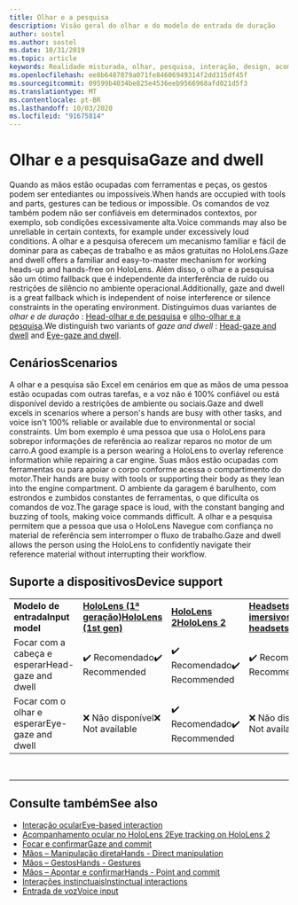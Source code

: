 ```yaml
---
title: Olhar e a pesquisa
description: Visão geral do olhar e do modelo de entrada de duração
author: sostel
ms.author: sostel
ms.date: 10/31/2019
ms.topic: article
keywords: Realidade misturada, olhar, pesquisa, interação, design, acompanhamento de olho, acompanhamento de cabeçalho
ms.openlocfilehash: ee8b6487079a071fe84606949314f2dd315df45f
ms.sourcegitcommit: 09599b4034be825e4536eeb9566968afd021d5f3
ms.translationtype: MT
ms.contentlocale: pt-BR
ms.lasthandoff: 10/03/2020
ms.locfileid: "91675814"
---
```

# <a name="gaze-and-dwell"></a><span data-ttu-id="5f5db-104">Olhar e a pesquisa</span><span class="sxs-lookup"><span data-stu-id="5f5db-104">Gaze and dwell</span></span>

<span data-ttu-id="5f5db-105">Quando as mãos estão ocupadas com ferramentas e peças, os gestos podem ser entediantes ou impossíveis.</span><span class="sxs-lookup"><span data-stu-id="5f5db-105">When hands are occupied with tools and parts, gestures can be tedious or impossible.</span></span>
<span data-ttu-id="5f5db-106">Os comandos de voz também podem não ser confiáveis em determinados contextos, por exemplo, sob condições excessivamente alta.</span><span class="sxs-lookup"><span data-stu-id="5f5db-106">Voice commands may also be unreliable in certain contexts, for example under excessively loud conditions.</span></span>
<span data-ttu-id="5f5db-107">A olhar e a pesquisa oferecem um mecanismo familiar e fácil de dominar para as cabeças de trabalho e as mãos gratuitas no HoloLens.</span><span class="sxs-lookup"><span data-stu-id="5f5db-107">Gaze and dwell offers a familiar and easy-to-master mechanism for working heads-up and hands-free on HoloLens.</span></span>
<span data-ttu-id="5f5db-108">Além disso, o olhar e a pesquisa são um ótimo fallback que é independente da interferência de ruído ou restrições de silêncio no ambiente operacional.</span><span class="sxs-lookup"><span data-stu-id="5f5db-108">Additionally, gaze and dwell is a great fallback which is independent of noise interference or silence constraints in the operating environment.</span></span>
<span data-ttu-id="5f5db-109">Distinguimos duas variantes de _olhar e de duração_ : [Head-olhar e de pesquisa](gaze-and-dwell-head.md) e [olho-olhar e a pesquisa](gaze-and-dwell-eyes.md).</span><span class="sxs-lookup"><span data-stu-id="5f5db-109">We distinguish two variants of _gaze and dwell_ : [Head-gaze and dwell](gaze-and-dwell-head.md) and [Eye-gaze and dwell](gaze-and-dwell-eyes.md).</span></span>

## <a name="scenarios"></a><span data-ttu-id="5f5db-110">Cenários</span><span class="sxs-lookup"><span data-stu-id="5f5db-110">Scenarios</span></span>

<span data-ttu-id="5f5db-111">A olhar e a pesquisa são Excel em cenários em que as mãos de uma pessoa estão ocupadas com outras tarefas, e a voz não é 100% confiável ou está disponível devido a restrições de ambiente ou sociais.</span><span class="sxs-lookup"><span data-stu-id="5f5db-111">Gaze and dwell excels in scenarios where a person's hands are busy with other tasks, and voice isn't 100% reliable or available due to environmental or social constraints.</span></span>
<span data-ttu-id="5f5db-112">Um bom exemplo é uma pessoa que usa o HoloLens para sobrepor informações de referência ao realizar reparos no motor de um carro.</span><span class="sxs-lookup"><span data-stu-id="5f5db-112">A good example is a person wearing a HoloLens to overlay reference information while repairing a car engine.</span></span>
<span data-ttu-id="5f5db-113">Suas mãos estão ocupadas com ferramentas ou para apoiar o corpo conforme acessa o compartimento do motor.</span><span class="sxs-lookup"><span data-stu-id="5f5db-113">Their hands are busy with tools or supporting their body as they lean into the engine compartment.</span></span>
<span data-ttu-id="5f5db-114">O ambiente da garagem é barulhento, com estrondos e zumbidos constantes de ferramentas, o que dificulta os comandos de voz.</span><span class="sxs-lookup"><span data-stu-id="5f5db-114">The garage space is loud, with the constant banging and buzzing of tools, making voice commands difficult.</span></span>
<span data-ttu-id="5f5db-115">A olhar e a pesquisa permitem que a pessoa que usa o HoloLens Navegue com confiança no material de referência sem interromper o fluxo de trabalho.</span><span class="sxs-lookup"><span data-stu-id="5f5db-115">Gaze and dwell allows the person using the HoloLens to confidently navigate their reference material without interrupting their workflow.</span></span>

## <a name="device-support"></a><span data-ttu-id="5f5db-116">Suporte a dispositivos</span><span class="sxs-lookup"><span data-stu-id="5f5db-116">Device support</span></span>

<table>
    <colgroup>
    <col width="25%" />
    <col width="25%" />
    <col width="25%" />
    <col width="25%" />
    </colgroup>
    <tr>
        <td><span data-ttu-id="5f5db-117"><strong>Modelo de entrada</strong></span><span class="sxs-lookup"><span data-stu-id="5f5db-117"><strong>Input model</strong></span></span></td>
        <td><span data-ttu-id="5f5db-118"><a href="../hololens-hardware-details.md"><strong>HoloLens (1ª geração)</strong></a></span><span class="sxs-lookup"><span data-stu-id="5f5db-118"><a href="../hololens-hardware-details.md"><strong>HoloLens (1st gen)</strong></a></span></span></td>
        <td><span data-ttu-id="5f5db-119"><a href="https://docs.microsoft.com/hololens/hololens2-hardware"><strong>HoloLens 2</strong></span><span class="sxs-lookup"><span data-stu-id="5f5db-119"><a href="https://docs.microsoft.com/hololens/hololens2-hardware"><strong>HoloLens 2</strong></span></span></td>
        <td><span data-ttu-id="5f5db-120"><a href="../discover/immersive-headset-hardware-details.md"><strong>Headsets imersivos</strong></a></span><span class="sxs-lookup"><span data-stu-id="5f5db-120"><a href="../discover/immersive-headset-hardware-details.md"><strong>Immersive headsets</strong></a></span></span></td>
    </tr>
     <tr>
        <td><span data-ttu-id="5f5db-121">Focar com a cabeça e esperar</span><span class="sxs-lookup"><span data-stu-id="5f5db-121">Head-gaze and dwell</span></span></td>
        <td><span data-ttu-id="5f5db-122">✔️ Recomendado</span><span class="sxs-lookup"><span data-stu-id="5f5db-122">✔️ Recommended</span></span></td>
        <td><span data-ttu-id="5f5db-123">✔️ Recomendado</span><span class="sxs-lookup"><span data-stu-id="5f5db-123">✔️ Recommended</span></span></td>
        <td><span data-ttu-id="5f5db-124">✔️ Recomendado</span><span class="sxs-lookup"><span data-stu-id="5f5db-124">✔️ Recommended</span></span></td>
    </tr>
     <tr>
        <td><span data-ttu-id="5f5db-125">Focar com o olhar e esperar</span><span class="sxs-lookup"><span data-stu-id="5f5db-125">Eye-gaze and dwell</span></span></td>
        <td><span data-ttu-id="5f5db-126">❌ Não disponível</span><span class="sxs-lookup"><span data-stu-id="5f5db-126">❌ Not available</span></span></td>
        <td><span data-ttu-id="5f5db-127">✔️ Recomendado</span><span class="sxs-lookup"><span data-stu-id="5f5db-127">✔️ Recommended</span></span></td>
        <td><span data-ttu-id="5f5db-128">❌ Não disponível</span><span class="sxs-lookup"><span data-stu-id="5f5db-128">❌ Not available</span></span></td>
    </tr>
</table>


<br>

---

 ## <a name="see-also"></a><span data-ttu-id="5f5db-129">Consulte também</span><span class="sxs-lookup"><span data-stu-id="5f5db-129">See also</span></span>
* [<span data-ttu-id="5f5db-130">Interação ocular</span><span class="sxs-lookup"><span data-stu-id="5f5db-130">Eye-based interaction</span></span>](eye-gaze-interaction.md)
* [<span data-ttu-id="5f5db-131">Acompanhamento ocular no HoloLens 2</span><span class="sxs-lookup"><span data-stu-id="5f5db-131">Eye tracking on HoloLens 2</span></span>](eye-tracking.md)
* [<span data-ttu-id="5f5db-132">Focar e confirmar</span><span class="sxs-lookup"><span data-stu-id="5f5db-132">Gaze and commit</span></span>](gaze-and-commit.md)
* [<span data-ttu-id="5f5db-133">Mãos – Manipulação direta</span><span class="sxs-lookup"><span data-stu-id="5f5db-133">Hands - Direct manipulation</span></span>](direct-manipulation.md)
* [<span data-ttu-id="5f5db-134">Mãos – Gestos</span><span class="sxs-lookup"><span data-stu-id="5f5db-134">Hands - Gestures</span></span>](gaze-and-commit.md#composite-gestures)
* [<span data-ttu-id="5f5db-135">Mãos – Apontar e confirmar</span><span class="sxs-lookup"><span data-stu-id="5f5db-135">Hands - Point and commit</span></span>](point-and-commit.md)
* [<span data-ttu-id="5f5db-136">Interações instinctuais</span><span class="sxs-lookup"><span data-stu-id="5f5db-136">Instinctual interactions</span></span>](interaction-fundamentals.md)
* [<span data-ttu-id="5f5db-137">Entrada de voz</span><span class="sxs-lookup"><span data-stu-id="5f5db-137">Voice input</span></span>](voice-input.md)

